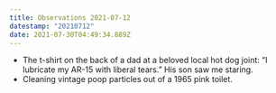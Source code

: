 ```yaml
---
title: Observations 2021-07-12
datestamp: "20210712"
date: 2021-07-30T04:49:34.889Z
---
```

- The t-shirt on the back of a dad at a beloved local hot dog joint: “I lubricate my AR-15 with liberal tears.” His son saw me staring.
- Cleaning vintage poop particles out of a 1965 pink toilet.